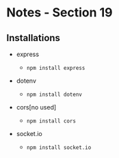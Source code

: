 # Notes - Section 19

## Installations
- express
    - `npm install express`

- dotenv
    - `npm install dotenv`

- cors[no used]
    - `npm install cors`

- socket.io
    - `npm install socket.io`